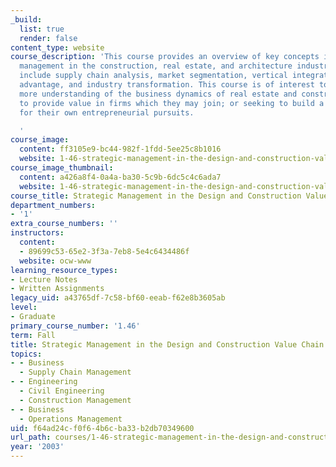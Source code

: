 ```yaml
---
_build:
  list: true
  render: false
content_type: website
course_description: 'This course provides an overview of key concepts in strategic
  management in the construction, real estate, and architecture industries. Topics
  include supply chain analysis, market segmentation, vertical integration, competitive
  advantage, and industry transformation. This course is of interest to students seeking
  more understanding of the business dynamics of real estate and construction; seeking
  to provide value in firms which they may join; or seeking to build a foundation
  for their own entrepreneurial pursuits.

  '
course_image:
  content: ff3105e9-bc44-982f-1fdd-5ee25c8b1016
  website: 1-46-strategic-management-in-the-design-and-construction-value-chain-fall-2003
course_image_thumbnail:
  content: a426a8f4-0a4a-ba30-5c9b-6dc5c4c6ada7
  website: 1-46-strategic-management-in-the-design-and-construction-value-chain-fall-2003
course_title: Strategic Management in the Design and Construction Value Chain
department_numbers:
- '1'
extra_course_numbers: ''
instructors:
  content:
  - 89699c53-65e2-3f3a-7eb8-5e4c6434486f
  website: ocw-www
learning_resource_types:
- Lecture Notes
- Written Assignments
legacy_uid: a43765df-7c58-bf60-eeab-f62e8b3605ab
level:
- Graduate
primary_course_number: '1.46'
term: Fall
title: Strategic Management in the Design and Construction Value Chain
topics:
- - Business
  - Supply Chain Management
- - Engineering
  - Civil Engineering
  - Construction Management
- - Business
  - Operations Management
uid: f64ad24c-f0f6-4b6c-ba33-b2db70349600
url_path: courses/1-46-strategic-management-in-the-design-and-construction-value-chain-fall-2003
year: '2003'
---
```

